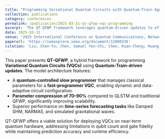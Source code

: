 ```yaml
---
title: "Programming Variational Quantum Circuits with Quantum-Train Agent"
collection: publications
category: conferences
permalink: /publication/2025-03-31-qt-qfwp-vqc-programming
excerpt: 'The QT-QFWP framework leverages quantum-driven updates to efficiently program variational quantum circuits for predictive time-series tasks.'
date: 2025-03-31
venue: '2025 International Conference on Quantum Communications, Networking, and Computing (QCNC)'
paperurl: 'https://ieeexplore.ieee.org/document/11000236'
citation: 'Liu, Chen-Yu; Chen, Samuel Yen-Chi; Chen, Kuan-Cheng; Huang, Wei-Jia; &amp; Chang, Yen-Jui. (2025). &quot;Programming Variational Quantum Circuits with Quantum-Train Agent.&quot; <i>Proceedings of the 2025 International Conference on Quantum Communications, Networking, and Computing (QCNC)</i>, 544–548.'
---
```


This paper presents **QT-QFWP**, a hybrid framework for programming **Variational Quantum Circuits (VQCs)** using **Quantum-Train-driven updates**. The model architecture features:

* A **quantum-controlled slow programmer** that manages classical parameters for a **fast-programmer VQC**, enabling dynamic and data-adaptive circuit configuration.  
* **Parameter compression of 70–90%** compared to QLSTM and traditional QFWP, significantly improving scalability.  
* Superior performance on **time-series forecasting tasks** like Damped SHM, NARMA5, and simulated gravitational waves.

QT-QFWP offers a viable solution for deploying VQCs on near-term quantum hardware, addressing limitations in qubit count and gate fidelity while maintaining prediction accuracy and runtime efficiency.
